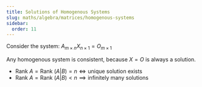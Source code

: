 ```yaml
---
title: Solutions of Homogenous Systems
slug: maths/algebra/matrices/homogenous-systems
sidebar:
  order: 11
---
```


Consider the system: $A_{m\times n}X_{n\times 1}=O_{m\times 1}$

Any homogenous system is consistent, because $X=O$ is always a solution.

- $\text{Rank }A = \text{Rank }(A|B)=n \iff \text{unique solution exists}$
- $\text{Rank }A =\text{Rank }(A|B) <n \implies \text{infinitely many solutions}$
